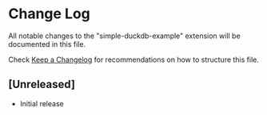 # Change Log

All notable changes to the "simple-duckdb-example" extension will be documented in this file.

Check [Keep a Changelog](http://keepachangelog.com/) for recommendations on how to structure this file.

## [Unreleased]

- Initial release